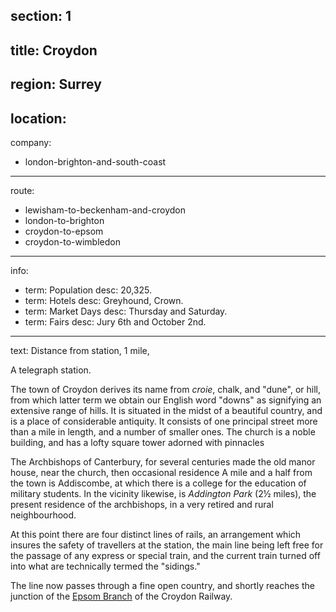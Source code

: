 section: 1
----
title: Croydon
----
region: Surrey
----
location: 
----
company:
- london-brighton-and-south-coast
----
route:
- lewisham-to-beckenham-and-croydon
- london-to-brighton
- croydon-to-epsom
- croydon-to-wimbledon
----
info:
- term: Population
  desc: 20,325.
- term: Hotels
  desc: Greyhound, Crown.
- term: Market Days
  desc: Thursday and Saturday.
- term: Fairs
  desc: Jury 6th and October 2nd.
----
text: Distance from station, 1 mile,

A telegraph station.

The town of Croydon derives its name from *croie*, chalk, and "dune", or hill, from which latter term we obtain our English word "downs" as signifying an extensive range of hills. It is situated in the midst of a beautiful country, and is a place of considerable antiquity. It consists of one principal street more than a mile in length, and a number of smaller ones. The church is a noble building, and has a lofty square tower adorned with pinnacles

The Archbishops of Canterbury, for several centuries made the old manor house, near the church, then occasional residence A mile and a half from the town is Addiscombe, at which there is a college for the education of military students. In the vicinity likewise, is *Addington Park* (2½ miles), the present residence of the archbishops, in a very retired and rural neighbourhood.

At this point there are four distinct lines of rails, an arrangement which insures the safety of travellers at the station, the main line being left free for the passage of any express or special train, and the current train turned off into what are technically termed the "sidings."

The line now passes through a fine open country, and shortly reaches the junction of the [Epsom Branch](/routes/croydon-to-epsom) of the Croydon Railway.
